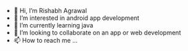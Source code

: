 - 👋 Hi, I’m Rishabh Agrawal
- 👀 I’m interested in android app development
- 🌱 I’m currently learning java
- 💞️ I’m looking to collaborate on an app or web development
- 📫 How to reach me ...

<!---
Rish704/Rish704 is a ✨ special ✨ repository because its `README.md` (this file) appears on your GitHub profile.
You can click the Preview link to take a look at your changes.
--->
